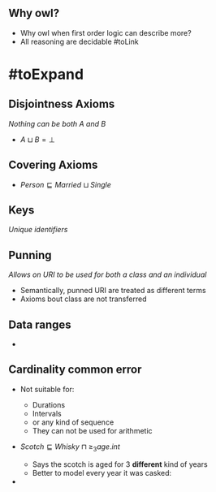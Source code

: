 

## Why owl?

* Why owl when first order logic can describe more?
* All reasoning are decidable #toLink


# #toExpand
## Disjointness Axioms
_Nothing can be both A and B_
* $A\sqcup B=\bot$

## Covering Axioms
* $Person\sqsubseteq Married\sqcup Single$


## Keys
_Unique identifiers_


## Punning
_Allows on URI to be used for both a class and an individual_

* Semantically, punned URI are treated as different terms
* Axioms bout class are not transferred

## Data ranges
* 


## Cardinality common error
* Not suitable for:
	* Durations
	* Intervals
	* or any kind of sequence
	* They can not be used for arithmetic
* $Scotch\sqsubseteq Whisky\sqcap\geq_3 age.int$
	* Says the scotch is aged for 3 **different** kind of years
	* Better to model every year it was casked:


* 
